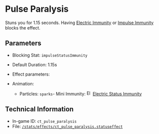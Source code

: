 # Pulse Paralysis

Stuns you for 1.15 seconds. Having [Electric Immunity](https://ceterai.github.io/MyEnternia/Wiki/ElectricImmunity) or [Impulse Immunity](https://ceterai.github.io/MyEnternia/Wiki/ImpulseImmunity) blocks the effect.

## Parameters

- Blocking Stat: `impulseStatusImmunity`
- Default Duration: 1.15s
- Effect parameters: 

- Animation: 

  - Particles: `sparks`- Mini Immunity: <img src="https://starbounder.org/mediawiki/images/4/42/Status_Electric_Resistance.png" alt="Electric Status Immunity icon" loading="lazy" width="16px" height="16px"/> [Electric Status Immunity](https://starbounder.org/Electric_Resistance)

## Technical Information

- In-game ID: `ct_pulse_paralysis`
- File: [`/stats/effects/ct_pulse_paralysis.statuseffect`](https://github.com/Ceterai/Enternia/blob/main/stats/effects/ct_pulse_paralysis.statuseffect)
